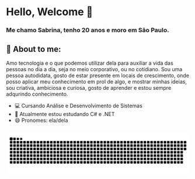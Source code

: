 # Hello, Welcome  👋
### Me chamo Sabrina, tenho 20 anos e moro em São Paulo.
## 💭 About to me:
Amo tecnologia e o que podemos utilizar dela para auxiliar a vida das pessoas no dia a dia, seja no meio corporativo, ou no cotidiano. Sou uma pessoa autodidata, gosto de estar presente em locais de crescimento, onde posso aplicar meu conhecimento em prol de algo, e mostrar minhas ideias, sou criativa, ambiciosa e curiosa, gosto de aprender e estou sempre adqurindo conhecimento.
- 💻 Cursando Análise e Desenvolvimento de Sistemas
- 🌱 Atualmente estou estudando  C# e .NET 
- 😄 Pronomes: ela/dela
## 


<picture>
  <source media="(prefers-color-scheme: dark)" srcset="https://raw.githubusercontent.com/sabrinavf/sabrinavf/output/github-contribution-grid-snake-dark.svg">
  <source media="(prefers-color-scheme: light)" srcset="https://raw.githubusercontent.com/sabrinavf/sabrinavf/output/github-contribution-grid-snake.svg">
  <img alt="github contribution grid snake animation" src="https://raw.githubusercontent.com/sabrinavf/sabrinavf/output/github-contribution-grid-snake.svg">
</picture>


